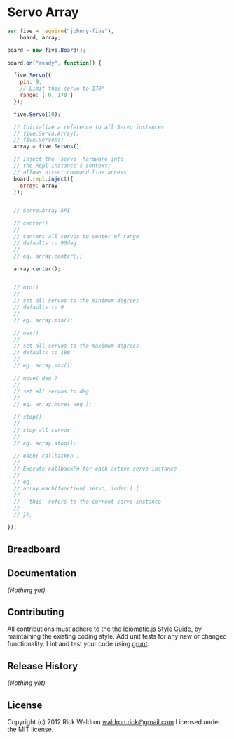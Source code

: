# Servo Array

```javascript
var five = require("johnny-five"),
    board, array;

board = new five.Board();

board.on("ready", function() {

  five.Servo({
    pin: 9,
    // Limit this servo to 170°
    range: [ 0, 170 ]
  });

  five.Servo(10);

  // Initialize a reference to all Servo instances
  // five.Servo.Array()
  // five.Servos()
  array = five.Servos();

  // Inject the `servo` hardware into
  // the Repl instance's context;
  // allows direct command line access
  board.repl.inject({
    array: array
  });


  // Servo.Array API

  // center()
  //
  // centers all servos to center of range
  // defaults to 90deg
  //
  // eg. array.center();

  array.center();


  // min()
  //
  // set all servos to the minimum degrees
  // defaults to 0
  //
  // eg. array.min();

  // max()
  //
  // set all servos to the maximum degrees
  // defaults to 180
  //
  // eg. array.max();

  // move( deg )
  //
  // set all servos to deg
  //
  // eg. array.move( deg );

  // stop()
  //
  // stop all servos
  //
  // eg. array.stop();

  // each( callbackFn )
  //
  // Execute callbackFn for each active servo instance
  //
  // eg.
  // array.each(function( servo, index ) {
  //
  //  `this` refers to the current servo instance
  //
  // });

});

```

## Breadboard




## Documentation

_(Nothing yet)_









## Contributing
All contributions must adhere to the the [Idiomatic.js Style Guide](https://github.com/rwldrn/idiomatic.js),
by maintaining the existing coding style. Add unit tests for any new or changed functionality. Lint and test your code using [grunt](https://github.com/cowboy/grunt).

## Release History
_(Nothing yet)_

## License
Copyright (c) 2012 Rick Waldron <waldron.rick@gmail.com>
Licensed under the MIT license.
